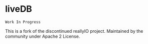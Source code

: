 liveDB
======
```
Work In Progress
```
This is a fork of the discontinued reallyIO project. Maintained by the
community under Apache 2 License.
